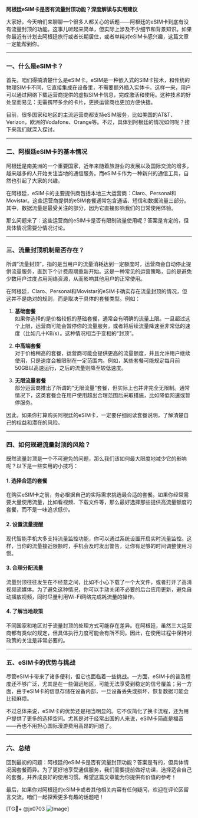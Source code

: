 **阿根廷eSIM卡是否有流量封顶功能？深度解读与实用建议**

大家好，今天咱们来聊聊一个很多人都关心的话题——阿根廷的eSIM卡到底有没有流量封顶的功能。这事儿听起来简单，但实际上涉及不少细节和背景知识。如果你最近有计划去阿根廷旅行或者长期居住，或者单纯对eSIM卡感兴趣，这篇文章一定能帮到你。

---

### 一、什么是eSIM卡？

首先，咱们得搞清楚什么是eSIM卡。eSIM是一种嵌入式的SIM卡技术，和传统的物理SIM卡不同，它直接集成在设备里，不需要额外插入实体卡。这样一来，用户可以通过网络下载运营商提供的虚拟SIM卡信息，完成激活和使用。这种技术的好处显而易见：无需携带多余的卡片，更换运营商也更加方便快捷。

目前，很多国家和地区的主流运营商都支持eSIM服务，比如美国的AT&T、Verizon，欧洲的Vodafone、Orange等。不过，具体到阿根廷的情况如何呢？接下来我们就深入探讨。

---

### 二、阿根廷eSIM卡的基本情况

阿根廷是南美洲的一个重要国家，近年来随着旅游业的发展以及国际交流的增多，越来越多的人开始关注当地的通信服务。而eSIM卡作为一种新兴的通信工具，自然也引起了大家的兴趣。

在阿根廷，eSIM卡的主要提供商包括本地三大运营商：Claro、Personal和Movistar。这些运营商提供的eSIM套餐通常包含通话、短信和数据流量三部分。其中，数据流量是最受关注的部分，因为它直接影响我们的日常使用体验。

那么问题来了：这些运营商的eSIM卡是否有限制流量使用呢？答案是肯定的，但具体情况需要分情况讨论。

---

### 三、流量封顶机制是否存在？

所谓“流量封顶”，指的是当用户的流量消耗达到一定额度时，运营商会自动停止提供流量服务，直到下个计费周期重新开始。这是一种常见的运营策略，目的是避免少数用户过度占用网络资源，从而影响其他用户的正常使用。

在阿根廷，Claro、Personal和Movistar的eSIM卡确实存在流量封顶的情况，但这并不是绝对的规则，而是取决于具体的套餐类型。例如：

1. **基础套餐**  
   如果你选择的是价格较低的基础套餐，通常会有明确的流量上限。一旦超过这个上限，运营商可能会暂停你的流量服务，或者将后续流量降速至非常低的速度（比如几十KB/s）。这种情况相当于变相的“封顶”。

2. **中高端套餐**  
   对于价格稍高的套餐，运营商可能会提供更高的流量额度，并且允许用户继续使用，只是速度会被限制在一定范围内。例如，某些套餐可能规定每月前50GB以高速运行，之后的流量则降至较低速度。

3. **无限流量套餐**  
   部分运营商推出了所谓的“无限流量”套餐，但实际上也并非完全无限制。通常情况下，这类套餐会在用户使用超出合理范围后采取措施，比如降低网速或暂停服务。

因此，如果你打算购买阿根廷的eSIM卡，一定要仔细阅读套餐说明，了解清楚自己的权益和潜在的风险。

---

### 四、如何规避流量封顶的风险？

既然流量封顶是一个不可避免的问题，那么我们该如何最大限度地减少它的影响呢？以下是一些实用的小技巧：

#### 1. **选择合适的套餐**
   在购买eSIM卡之前，务必根据自己的实际需求挑选最合适的套餐。如果你经常需要大量使用流量，比如看视频、下载文件等，那么最好选择那些提供高流量额度的套餐，而不是一味追求低价。

#### 2. **设置流量提醒**
   现代智能手机大多支持流量监控功能，你可以通过系统设置开启实时流量监控。这样，当你的流量接近限额时，手机会及时发出警告，让你有足够的时间调整使用习惯。

#### 3. **合理分配流量**
   流量封顶往往发生在不经意之间，比如不小心下载了一个大文件，或者打开了高清视频流媒体。为了避免这种情况，你可以手动关闭不必要的后台应用更新，避免自动播放视频，同时尽量利用Wi-Fi网络完成耗流量的操作。

#### 4. **了解当地政策**
   不同国家和地区对于流量封顶的处理方式可能存在差异。在阿根廷，虽然三大运营商都有类似的规定，但具体执行力度可能会有所不同。因此，在使用过程中保持对政策的关注是非常必要的。

---

### 五、eSIM卡的优势与挑战

尽管eSIM卡带来了诸多便利，但它也面临着一些挑战。一方面，eSIM卡的普及程度还不够广泛，尤其是在一些偏远地区，可能无法享受到稳定的信号覆盖；另一方面，由于eSIM卡的信息存储在设备内部，一旦设备丢失或损坏，恢复数据可能会比较麻烦。

不过总体来说，eSIM卡的优势还是相当明显的。它不仅简化了换卡流程，还为用户提供了更多的选择空间。尤其是对于经常出国的人来说，eSIM卡简直是福音——再也不用担心国际漫游费用高昂的问题了。

---

### 六、总结

回到最初的问题：阿根廷的eSIM卡是否有流量封顶功能？答案是有的，但具体情况因套餐而异。为了更好地享受通信服务，我们需要提前做好功课，选择适合自己的套餐，并养成良好的使用习惯。希望这篇文章能为你提供有价值的参考！

最后，如果你对阿根廷的eSIM卡或者其他相关内容有任何疑问，欢迎在评论区留言交流。咱们一起探索更多有趣的话题吧！

[TG💪+ @jx0703 ![Image](https://github.com/user-attachments/assets/dbca1d08-cadb-493c-b0ec-ad6f7a83f270)]